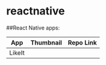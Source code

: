 # reactnative
##React Native apps:

| App | Thumbnail | Repo Link |
| ----- | ----- | ----- |
| LikeIt | <TODO> | <TODO> |

